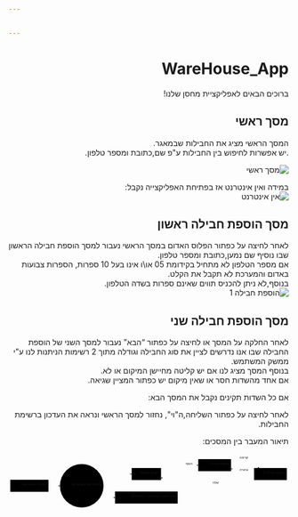 ```yaml
---


---
```

<h1 dir="rtl" id="ddb">WareHouse_App</h1>
<p dir="rtl">ברוכים הבאים לאפליקציית מחסן שלנו!</p>
<h2 dir="rtl" id="מסך-ראשי">מסך ראשי</h2>
<p dir="rtl">המסך הראשי מציג את החבילות שבמאגר.<br>
.יש אפשרות לחיפוש בין החבילות ע"פ שם,כתובת ומספר טלפון.</p>
<p dir="rtl"><img src="https://github.com/shlomichi1351/WareHouse_App/blob/master/%D7%9E%D7%A1%D7%9A%20%D7%A8%D7%90%D7%A9%D7%99.jpg?raw=true" alt="מסך ראשי"></p>
<p dir="rtl">במידה ואין אינטרנט אז בפתיחת האפליקצייה נקבל:<br>
<img src="https://github.com/shlomichi1351/WareHouse_App/blob/master/%D7%90%D7%99%D7%9F_%D7%90%D7%99%D7%A0%D7%98%D7%A8%D7%A0%D7%98.jpg?raw=true" alt="אין אינטרנט"></p>
<h2 dir="rtl" id="מסך-הוספת-חבילה-ראשון">מסך הוספת חבילה ראשון</h2>
<p dir="rtl">לאחר לחיצה על כפתור הפלוס האדום במסך הראשי נעבור למסך הוספת חבילה הראשון שבו נוסיף שם נמען,כתובת ומספר טלפון.<br>
אם מספר הטלפון לא מתחיל בקידומת 05 או\ו אינו בעל 10 ספרות, הספרות צבועות באדום והמערכת לא תקבל את הקלט.<br>
בנוסף,לא ניתן להכניס תווים שאינם ספרות בשדה הטלפון.<br>
<img src="https://github.com/shlomichi1351/WareHouse_App/blob/master/%D7%94%D7%95%D7%A1%D7%A4%D7%941.jpg?raw=true" alt="הוספת חבילה 1"></p>
<h2 dir="rtl" id="מסך-הוספת-חבילה-שני">מסך הוספת חבילה שני</h2>
<p dir="rtl">לאחר החלקה על המסך או לחיצה על כפתור “הבא” נעבור למסך השני של הוספת החבילה שבו אנו נדרשים לציין את סוג החבילה וגודלה מתוך 2 רשימות הניתנות לנו ע"י ממשק המשתמש.<br>
בנוסף המסך מציג לנו אם יש קליטה מחיישן המיקום או לא.<br>
אם אחד מהשדות חסר או שאין מיקום יש כפתור המציין שגיאה.<br>
<img src="https://github.com/shlomichi1351/WareHouse_App/blob/master/%D7%94%D7%95%D7%A1%D7%A4%D7%942_%D7%9C%D7%90%D7%9E%D7%90%D7%95%D7%A9%D7%A8.jpg?raw=true" alt=""></p>
<p dir="rtl">אם כל השדות תקינים נקבל את המסך הבא:<br>
<img src="https://github.com/shlomichi1351/WareHouse_App/blob/master/%D7%94%D7%95%D7%A1%D7%A4%D7%942%D7%9E%D7%90%D7%95%D7%A9%D7%A8.jpg?raw=true" alt=""></p>
<p dir="rtl">לאחר לחיצה על כפתור השליחה,ה"וי", נחזור למסך הראשי ונראה את העדכון ברשימת החבילות.</p>
<p dir="rtl">תיאור המעבר בין המסכים:</p>
<div class="mermaid" dir="rtl"><svg xmlns="http://www.w3.org/2000/svg" id="mermaid-svg-hC1lquW1J2CWaEJd" width="100%" style="max-width: 1223.4375px;" viewBox="0 0 1223.4375 243.734375"><g transform="translate(-12, -12)"><g class="output"><g class="clusters"></g><g class="edgePaths"><g class="edgePath" style="opacity: 1;"><path class="path" d="M186.75,152.5L211.75,152.5L236.75,152.5" marker-end="url(#arrowhead20877)" style="fill:none"></path><defs><marker id="arrowhead20877" viewBox="0 0 10 10" refX="9" refY="5" markerUnits="strokeWidth" markerWidth="8" markerHeight="6" orient="auto"><path d="M 0 0 L 10 5 L 0 10 z" class="arrowheadPath" style="stroke-width: 1; stroke-dasharray: 1, 0;"></path></marker></defs></g><g class="edgePath" style="opacity: 1;"><path class="path" d="M419.5920189322289,115.15717061758144L452.21875,101.25L550.0703125,101.25" marker-end="url(#arrowhead20878)" style="fill:none"></path><defs><marker id="arrowhead20878" viewBox="0 0 10 10" refX="9" refY="5" markerUnits="strokeWidth" markerWidth="8" markerHeight="6" orient="auto"><path d="M 0 0 L 10 5 L 0 10 z" class="arrowheadPath" style="stroke-width: 1; stroke-dasharray: 1, 0;"></path></marker></defs></g><g class="edgePath" style="opacity: 1;"><path class="path" d="M419.5920189322289,189.84282938241856L452.21875,203.75L477.21875,203.75" marker-end="url(#arrowhead20879)" style="fill:none"></path><defs><marker id="arrowhead20879" viewBox="0 0 10 10" refX="9" refY="5" markerUnits="strokeWidth" markerWidth="8" markerHeight="6" orient="auto"><path d="M 0 0 L 10 5 L 0 10 z" class="arrowheadPath" style="stroke-width: 1; stroke-dasharray: 1, 0;"></path></marker></defs></g><g class="edgePath" style="opacity: 1;"><path class="path" d="M678.1640625,87.59782328419786L795.90625,62.5L840.796875,62.5" marker-end="url(#arrowhead20880)" style="fill:none"></path><defs><marker id="arrowhead20880" viewBox="0 0 10 10" refX="9" refY="5" markerUnits="strokeWidth" markerWidth="8" markerHeight="6" orient="auto"><path d="M 0 0 L 10 5 L 0 10 z" class="arrowheadPath" style="stroke-width: 1; stroke-dasharray: 1, 0;"></path></marker></defs></g><g class="edgePath" style="opacity: 1;"><path class="path" d="M1084.3125,93.90319217196021L1034.1171875,88.75L983.921875,77.92829643888354" marker-end="url(#arrowhead20881)" style="fill:none"></path><defs><marker id="arrowhead20881" viewBox="0 0 10 10" refX="9" refY="5" markerUnits="strokeWidth" markerWidth="8" markerHeight="6" orient="auto"><path d="M 0 0 L 10 5 L 0 10 z" class="arrowheadPath" style="stroke-width: 1; stroke-dasharray: 1, 0;"></path></marker></defs></g><g class="edgePath" style="opacity: 1;"><path class="path" d="M983.921875,47.07170356111646L1034.1171875,36.25L1106.7035757211538,75" marker-end="url(#arrowhead20882)" style="fill:none"></path><defs><marker id="arrowhead20882" viewBox="0 0 10 10" refX="9" refY="5" markerUnits="strokeWidth" markerWidth="8" markerHeight="6" orient="auto"><path d="M 0 0 L 10 5 L 0 10 z" class="arrowheadPath" style="stroke-width: 1; stroke-dasharray: 1, 0;"></path></marker></defs></g><g class="edgePath" style="opacity: 1;"><path class="path" d="M1084.3125,127.33116778954123L1034.1171875,145.625L912.359375,145.625L795.90625,145.625L678.1640625,116.88394430357987" marker-end="url(#arrowhead20883)" style="fill:none"></path><defs><marker id="arrowhead20883" viewBox="0 0 10 10" refX="9" refY="5" markerUnits="strokeWidth" markerWidth="8" markerHeight="6" orient="auto"><path d="M 0 0 L 10 5 L 0 10 z" class="arrowheadPath" style="stroke-width: 1; stroke-dasharray: 1, 0;"></path></marker></defs></g></g><g class="edgeLabels"><g class="edgeLabel" transform="" style="opacity: 1;"><g transform="translate(0,0)" class="label"><foreignObject width="0" height="0"><div xmlns="http://www.w3.org/1999/xhtml" style="display: inline-block; white-space: nowrap;"><span class="edgeLabel"></span></div></foreignObject></g></g><g class="edgeLabel" transform="" style="opacity: 1;"><g transform="translate(0,0)" class="label"><foreignObject width="0" height="0"><div xmlns="http://www.w3.org/1999/xhtml" style="display: inline-block; white-space: nowrap;"><span class="edgeLabel"></span></div></foreignObject></g></g><g class="edgeLabel" transform="" style="opacity: 1;"><g transform="translate(0,0)" class="label"><foreignObject width="0" height="0"><div xmlns="http://www.w3.org/1999/xhtml" style="display: inline-block; white-space: nowrap;"><span class="edgeLabel"></span></div></foreignObject></g></g><g class="edgeLabel" transform="translate(795.90625,62.5)" style="opacity: 1;"><g transform="translate(-19.890625,-16.25)" class="label"><foreignObject width="39.78515625" height="32.5"><div xmlns="http://www.w3.org/1999/xhtml" style="display: inline-block; white-space: nowrap;"><span class="edgeLabel">הוסף</span></div></foreignObject></g></g><g class="edgeLabel" transform="translate(1034.1171875,88.75)" style="opacity: 1;"><g transform="translate(-25.1953125,-16.25)" class="label"><foreignObject width="50.390625" height="32.5"><div xmlns="http://www.w3.org/1999/xhtml" style="display: inline-block; white-space: nowrap;"><span class="edgeLabel">אחורה</span></div></foreignObject></g></g><g class="edgeLabel" transform="translate(1034.1171875,36.25)" style="opacity: 1;"><g transform="translate(-25.078125,-16.25)" class="label"><foreignObject width="50.15625" height="32.5"><div xmlns="http://www.w3.org/1999/xhtml" style="display: inline-block; white-space: nowrap;"><span class="edgeLabel">קדימה</span></div></foreignObject></g></g><g class="edgeLabel" transform="translate(912.359375,145.625)" style="opacity: 1;"><g transform="translate(-17.5546875,-16.25)" class="label"><foreignObject width="35.1171875" height="32.5"><div xmlns="http://www.w3.org/1999/xhtml" style="display: inline-block; white-space: nowrap;"><span class="edgeLabel">שלח</span></div></foreignObject></g></g></g><g class="nodes"><g class="node" id="Z" transform="translate(103.375,152.5)" style="opacity: 1;"><rect rx="0" ry="0" x="-83.375" y="-26.25" width="166.75" height="52.5"></rect><g class="label" transform="translate(0,0)"><g transform="translate(-73.375,-16.25)"><foreignObject width="146.7578125" height="32.5"><div xmlns="http://www.w3.org/1999/xhtml" style="display: inline-block; white-space: nowrap;">הפעלת האפליקציה</div></foreignObject></g></g></g><g class="node" id="Y" transform="translate(331.984375,152.5)" style="opacity: 1;"><circle x="-95.234375" y="-26.25" r="95.234375"></circle><g class="label" transform="translate(0,0)"><g transform="translate(-85.234375,-16.25)"><foreignObject width="170.46875" height="32.5"><div xmlns="http://www.w3.org/1999/xhtml" style="display: inline-block; white-space: nowrap;">בדיקה אם יש אינטרנט</div></foreignObject></g></g></g><g class="node" id="A" transform="translate(614.1171875,101.25)" style="opacity: 1;"><rect rx="0" ry="0" x="-64.046875" y="-26.25" width="128.09375" height="52.5"></rect><g class="label" transform="translate(0,0)"><g transform="translate(-54.046875,-16.25)"><foreignObject width="108.10546875" height="32.5"><div xmlns="http://www.w3.org/1999/xhtml" style="display: inline-block; white-space: nowrap;">תצוגת חבילות</div></foreignObject></g></g></g><g class="node" id="X" transform="translate(614.1171875,203.75)" style="opacity: 1;"><rect rx="0" ry="0" x="-136.8984375" y="-26.25" width="273.796875" height="52.5"></rect><g class="label" transform="translate(0,0)"><g transform="translate(-126.8984375,-16.25)"><foreignObject width="253.80859375" height="32.5"><div xmlns="http://www.w3.org/1999/xhtml" style="display: inline-block; white-space: nowrap;">מסך המציין שאין חיבור לאינטרנט</div></foreignObject></g></g></g><g class="node" id="B" transform="translate(912.359375,62.5)" style="opacity: 1;"><rect rx="0" ry="0" x="-71.5625" y="-26.25" width="143.125" height="52.5"></rect><g class="label" transform="translate(0,0)"><g transform="translate(-61.5625,-16.25)"><foreignObject width="123.125" height="32.5"><div xmlns="http://www.w3.org/1999/xhtml" style="display: inline-block; white-space: nowrap;">הוספת חבילה 1</div></foreignObject></g></g></g><g class="node" id="C" transform="translate(1155.875,101.25)" style="opacity: 1;"><rect rx="0" ry="0" x="-71.5625" y="-26.25" width="143.125" height="52.5"></rect><g class="label" transform="translate(0,0)"><g transform="translate(-61.5625,-16.25)"><foreignObject width="123.125" height="32.5"><div xmlns="http://www.w3.org/1999/xhtml" style="display: inline-block; white-space: nowrap;">הוספת חבילה 2</div></foreignObject></g></g></g></g></g></g></svg></div>
